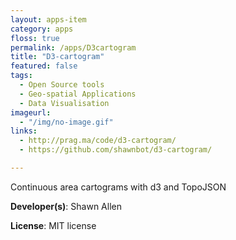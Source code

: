 ```yaml
---
layout: apps-item
category: apps
floss: true
permalink: /apps/D3cartogram
title: "D3-cartogram"
featured: false
tags:
  - Open Source tools
  - Geo-spatial Applications
  - Data Visualisation
imageurl:
  - "/img/no-image.gif"
links:
  - http://prag.ma/code/d3-cartogram/
  - https://github.com/shawnbot/d3-cartogram/

---
```

Continuous area cartograms with d3 and TopoJSON

**Developer(s)**: Shawn Allen

**License**: MIT license

